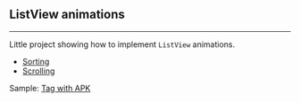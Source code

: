 ## ListView animations

---

Little project showing how to implement `ListView` animations.

* [Sorting](app/src/main/java/com.github.lassana/animations/sorting)
* [Scrolling](app/src/main/java/com.github.lassana/animations/scrolling)

Sample: [Tag with APK](https://github.com/lassana/listview-anim-sorting/releases/tag/v0.3)
